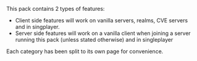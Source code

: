 This pack contains 2 types of features:
- Client side features will work on vanilla servers, realms, CVE servers and in singplayer.
- Server side features will work on a vanilla client when joining a server running this pack (unless stated otherwise) and in singleplayer

Each category has been split to its own page for convenience.